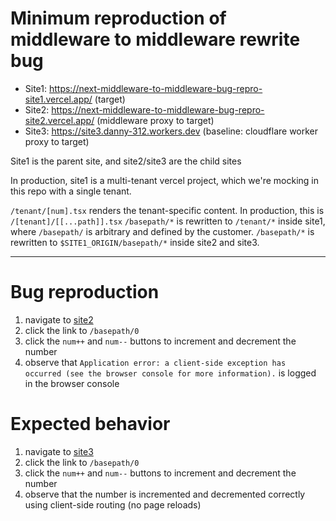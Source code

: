 # Minimum reproduction of middleware to middleware rewrite bug

- Site1: https://next-middleware-to-middleware-bug-repro-site1.vercel.app/ (target)
- Site2: https://next-middleware-to-middleware-bug-repro-site2.vercel.app/ (middleware proxy to target)
- Site3: https://site3.danny-312.workers.dev (baseline: cloudflare worker proxy to target)

Site1 is the parent site, and site2/site3 are the child sites

In production, site1 is a multi-tenant vercel project, which we're mocking in this repo with a single tenant.

`/tenant/[num].tsx` renders the tenant-specific content. In production, this is `/[tenant]/[[...path]].tsx`
`/basepath/*` is rewritten to `/tenant/*` inside site1, where `/basepath/` is arbitrary and defined by the customer.
`/basepath/*` is rewritten to `$SITE1_ORIGIN/basepath/*` inside site2 and site3.

---

# Bug reproduction

1. navigate to [site2](https://next-middleware-to-middleware-bug-repro-site2.vercel.app/)
2. click the link to `/basepath/0`
3. click the `num++` and `num--` buttons to increment and decrement the number
4. observe that `Application error: a client-side exception has occurred (see the browser console for more information).` is logged in the browser console

# Expected behavior

1. navigate to [site3](https://site3.danny-312.workers.dev/)
2. click the link to `/basepath/0`
3. click the `num++` and `num--` buttons to increment and decrement the number
4. observe that the number is incremented and decremented correctly using client-side routing (no page reloads)
